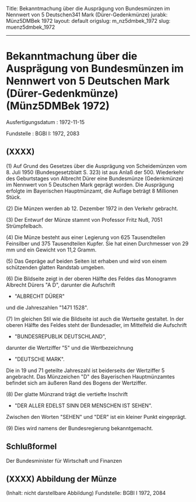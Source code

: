 Title: Bekanntmachung über die Ausprägung von Bundesmünzen im Nennwert von 5 Deutschen341
  Mark (Dürer-Gedenkmünze)
jurabk: Münz5DMBek 1972
layout: default
origslug: m_nz5dmbek_1972
slug: muenz5dmbek_1972

---

# Bekanntmachung über die Ausprägung von Bundesmünzen im Nennwert von 5 Deutschen Mark (Dürer-Gedenkmünze) (Münz5DMBek 1972)

Ausfertigungsdatum
:   1972-11-15

Fundstelle
:   BGBl I: 1972, 2083



## (XXXX)

(1) Auf Grund des Gesetzes über die Ausprägung von Scheidemünzen vom
8\. Juli 1950 (Bundesgesetzblatt S. 323) ist aus Anlaß der 500.
Wiederkehr des Geburtstages von Albrecht Dürer eine Bundesmünze
(Gedenkmünze) im Nennwert von 5 Deutschen Mark geprägt worden. Die
Ausprägung erfolgte im Bayerischen Hauptmünzamt, die Auflage beträgt 8
Millionen Stück.

(2) Die Münzen werden ab 12. Dezember 1972 in den Verkehr gebracht.

(3) Der Entwurf der Münze stammt von Professor Fritz Nuß, 7051
Strümpfelbach.

(4) Die Münze besteht aus einer Legierung von 625 Tausendteilen
Feinsilber und 375 Tausendteilen Kupfer. Sie hat einen Durchmesser von
29 mm und ein Gewicht von 11,2 Gramm.

(5) Das Gepräge auf beiden Seiten ist erhaben und wird von einem
schützenden glatten Randstab umgeben.

(6) Die Bildseite zeigt in der oberen Hälfte des Feldes das Monogramm
Albrecht Dürers "A D", darunter die Aufschrift

*   "ALBRECHT DÜRER"



und die Jahreszahlen "1471 1528".

(7) Im gleichen Stil wie die Bildseite ist auch die Wertseite
gestaltet. In der oberen Hälfte des Feldes steht der Bundesadler, im
Mittelfeld die Aufschrift

*   "BUNDESREPUBLIK DEUTSCHLAND",



darunter die Wertziffer "5" und die Wertbezeichnung

*   "DEUTSCHE MARK".



Die in 19 und 71 geteilte Jahreszahl ist beiderseits der Wertziffer 5
angebracht. Das Münzzeichen "D" des Bayerischen Hauptmünzamtes
befindet sich am äußeren Rand des Bogens der Wertziffer.

(8) Der glatte Münzrand trägt die vertiefte Inschrift

*   "DER ALLER EDELST SINN DER MENSCHEN IST SEHEN".



Zwischen den Worten "SEHEN" und "DER" ist ein kleiner Punkt
eingeprägt.

(9) Dies wird namens der Bundesregierung bekanntgemacht.


## Schlußformel

Der Bundesminister für Wirtschaft und Finanzen


## (XXXX) Abbildung der Münze

(Inhalt: nicht darstellbare Abbildung)
Fundstelle: BGBl I 1972, 2084

